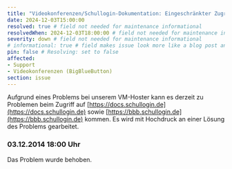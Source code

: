 ```yaml
---
title: "Videokonferenzen/Schullogin-Dokumentation: Eingeschränkter Zugriff"
date: 2024-12-03T15:00:00
resolved: true # field not needed for maintenance informational
resolvedWhen: 2024-12-03T18:00:00 # field not needed for maintenance informational
severity: down # field not needed for maintenance informational
# informational: true # field makes issue look more like a blog post and removes any references to downtime length
pin: false # Resolving: set to false
affected:
- Support
- Videokonferenzen (BigBlueButton)
section: issue
---
```


Aufgrund eines Problems bei unserem VM-Hoster kann es derzeit zu Problemen beim Zugriff auf [https://docs.schullogin.de](https://docs.schullogin.de) sowie [https://bbb.schullogin.de](https://bbb.schullogin.de) kommen. Es wird mit Hochdruck an einer Lösung des Problems gearbeitet.


### 03.12.2014 18:00 Uhr

Das Problem wurde behoben.